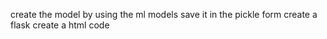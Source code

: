 create the model by using the ml models
save it in the pickle form
create a flask
create a html code
